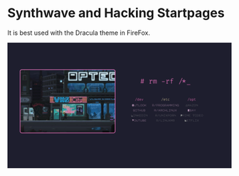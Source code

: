 # Synthwave and Hacking Startpages 

It is best used with the Dracula theme in FireFox.

![Screenshot](img/synthwave-startpage.png)
